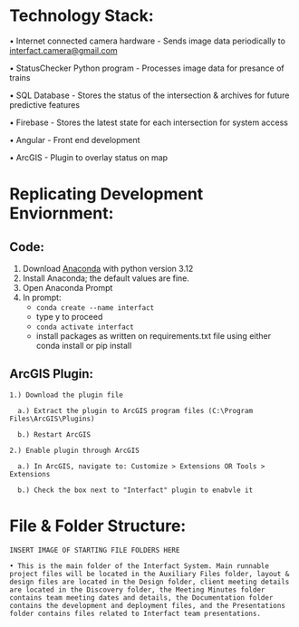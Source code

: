 
# Technology Stack: 

  • Internet connected camera hardware - Sends image data periodically to interfact.camera@gmail.com
  
  • StatusChecker Python program - Processes image data for presance of trains
  
  • SQL Database - Stores the status of the intersection & archives for future predictive features
  
  • Firebase - Stores the latest state for each intersection for system access
  
  • Angular - Front end development
  
  • ArcGIS - Plugin to overlay status on map


# Replicating Development Enviornment: 

## Code:
1. Download [Anaconda](https://www.anaconda.com/download/success) with python version 3.12
2. Install Anaconda; the default values are fine.
3. Open Anaconda Prompt
4. In prompt:
   * `conda create --name interfact`
   *  type y to proceed
   * `conda activate interfact`
   * install packages as written on requirements.txt file using either conda install or pip install

## ArcGIS Plugin:
  
    1.) Download the plugin file
    
      a.) Extract the plugin to ArcGIS program files (C:\Program Files\ArcGIS\Plugins)
      
      b.) Restart ArcGIS
      
    2.) Enable plugin through ArcGIS
    
      a.) In ArcGIS, navigate to: Customize > Extensions OR Tools > Extensions
      
      b.) Check the box next to "Interfact" plugin to enabvle it



# File & Folder Structure: 

    INSERT IMAGE OF STARTING FILE FOLDERS HERE
    
    • This is the main folder of the Interfact System. Main runnable project files will be located in the Auxiliary Files folder, layout & design files are located in the Design folder, client meeting details are located in the Discovery folder, the Meeting Minutes folder contains team meeting dates and details, the Documentation folder contains the development and deployment files, and the Presentations folder contains files related to Interfact team presentations.
